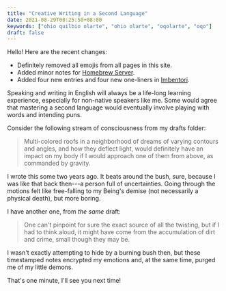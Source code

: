 ```yaml
---
title: "Creative Writing in a Second Language"
date: 2021-08-29T08:25:50+08:00
keywords: ["ohio quilbio olarte", "ohio olarte", "oqolarte", "oqo"]
draft: false
---
```

Hello!
Here are the recent changes:
- Definitely removed all emojis from all pages in this site.
- Added minor notes for [Homebrew Server](/server).
- Added four new entries and four new one-liners in [Imbentori](/imbentori).

Speaking and writing in English will always be a life-long learning experience,
especially for non-native speakers like me.
Some would agree that mastering a second language would eventually involve
playing with words and intending puns.

Consider the following stream of consciousness from my drafts folder:

> Multi-colored roofs in a neighborhood of dreams
> of varying contours and angles,
> and how they deflect light,
> would definitely have an impact on my body if I would approach
> one of them from above, as commanded by gravity.

I wrote this some two years ago.
It beats around the bush, sure,
because I was like that back
then---a person full of uncertainties.
Going through the motions felt like free-falling
to my Being's demise (not necessarily a physical death),
but more boring.

I have another one, from *the same* draft:

> One can't pinpoint for sure the exact source of all the twisting,
> but if I had to think aloud,
> it might have come from the accumulation of dirt and crime,
> small though they may be.

I wasn't exactly attempting to hide by a burning bush then,
but these timestamped notes encrypted my emotions and,
at the same time, purged me of my little demons.

That's one minute,
I'll see you next time!

